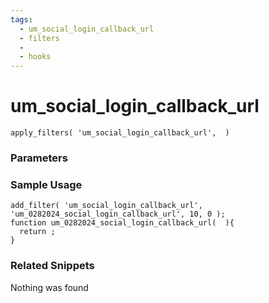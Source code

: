 ```yaml
---
tags: 
  - um_social_login_callback_url
  - filters
  - 
  - hooks
---
```

# um\_social\_login\_callback\_url

``` php:no-line-numbers
apply_filters( 'um_social_login_callback_url',  )
```
<div class='hook-sep'></div>

### Parameters

<div class='hook-sep'></div>



### Sample Usage

``` php:no-line-numbers
add_filter( 'um_social_login_callback_url', 'um_0282024_social_login_callback_url', 10, 0 );
function um_0282024_social_login_callback_url(  ){
  return ;
}
```
<div class='hook-sep'></div>



### Related Snippets

Nothing was found

